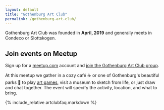```yaml
---
layout: default
title: "Gothenburg Art Club"
permalink: /gothenburg-art-club/
---
```


Gothenburg Art Club was founded in **April, 2019** and generally meets in Condeco or Slottskogen.

Join events on Meetup
---------------------

Sign up for a [meetup.com](https://www.meetup.com/) account and [join the Gothenburg Art Club group](https://www.meetup.com/Goteborg-Painting-Club/). 

At this meetup we gather in a cozy café ☕ or one of Gothenburg's beautiful parks 🌳 to play [art games](art-games), visit a museum to sketch from life, or just draw and chat together. The event will specify the activity, location, and what to bring.

{% include_relative artclubfaq.markdown %}